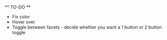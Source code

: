 ** TO-DO **
* Fix color
* Hover over
* Toggle between facets - decide whether you want a 1 button or 2 button toggle